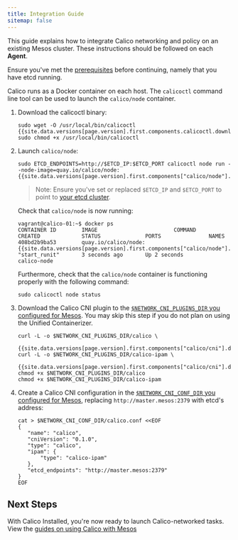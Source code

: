 ```yaml
---
title: Integration Guide
sitemap: false 
---
```


This guide explains how to integrate Calico networking and policy on an existing
Mesos cluster. These instructions should be followed on each **Agent**.

Ensure you've met the [prerequisites](prerequisites) before continuing, namely that
you have etcd running.

Calico runs as a Docker container on each host. The `calicoctl` command line tool can be used to launch the `calico/node` container.

1. Download the calicoctl binary:

   ```
   sudo wget -O /usr/local/bin/calicoctl {{site.data.versions[page.version].first.components.calicoctl.download_url}}
   sudo chmod +x /usr/local/bin/calicoctl
   ```

3. Launch `calico/node`:

   ```
   sudo ETCD_ENDPOINTS=http://$ETCD_IP:$ETCD_PORT calicoctl node run --node-image=quay.io/calico/node:{{site.data.versions[page.version].first.components["calico/node"].version}}
   ```

   >Note: Ensure you've set or replaced `$ETCD_IP` and `$ETCD_PORT` to point to
   [your etcd cluster](prerequisites).

   Check that `calico/node` is now running:

   ```
   vagrant@calico-01:~$ docker ps
   CONTAINER ID        IMAGE                        COMMAND             CREATED             STATUS              PORTS               NAMES
   408bd2b9ba53        quay.io/calico/node:{{site.data.versions[page.version].first.components["calico/node"].version}}   "start_runit"       3 seconds ago       Up 2 seconds                            calico-node
   ```

   Furthermore, check that the `calico/node` container is functioning properly
   with the following command:

   ```
   sudo calicoctl node status
   ```

4. Download the Calico CNI plugin to the
   [`$NETWORK_CNI_PLUGINS_DIR` you configured for Mesos](prerequisites).
   You may skip this step if you do not plan on using the Unified Containerizer.

   ```shell
   curl -L -o $NETWORK_CNI_PLUGINS_DIR/calico \
       {{site.data.versions[page.version].first.components["calico/cni"].download_calico_url}}
   curl -L -o $NETWORK_CNI_PLUGINS_DIR/calico-ipam \
       {{site.data.versions[page.version].first.components["calico/cni"].download_calico_ipam_url}}
   chmod +x $NETWORK_CNI_PLUGINS_DIR/calico
   chmod +x $NETWORK_CNI_PLUGINS_DIR/calico-ipam
   ```

5. Create a Calico CNI configuration in the [`$NETWORK_CNI_CONF_DIR` you configured for Mesos](prerequisites), replacing `http://master.mesos:2379` with
   etcd's address:

   ```shell
   cat > $NETWORK_CNI_CONF_DIR/calico.conf <<EOF
   {
      "name": "calico",
      "cniVersion": "0.1.0",
      "type": "calico",
      "ipam": {
          "type": "calico-ipam"
      },
      "etcd_endpoints": "http://master.mesos:2379"
   }
   EOF
   ```



## Next Steps

With Calico Installed, you're now ready to launch Calico-networked tasks.
View the [guides on using Calico with Mesos]({{site.baseurl}}/{{page.version}}/getting-started/mesos#tutorials)
